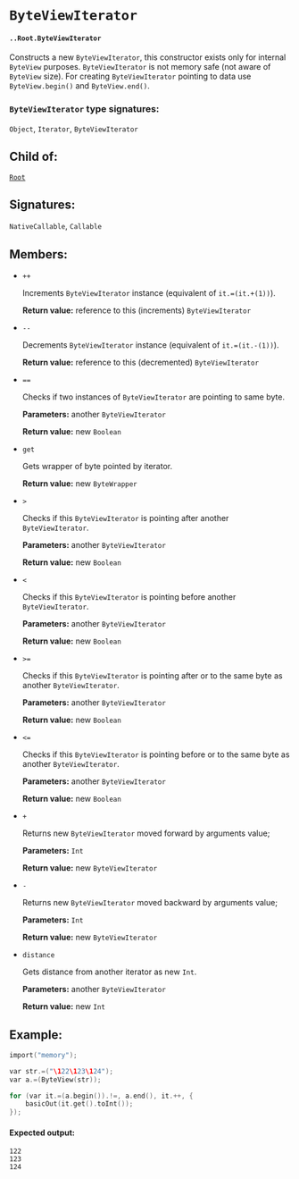 # `ByteViewIterator`

#### `..Root.ByteViewIterator`

Constructs a new `ByteViewIterator`, this constructor exists only for internal `ByteView` purposes. `ByteViewIterator` is not memory safe (not aware of `ByteView` size). For creating `ByteViewIterator` pointing to data use `ByteView.begin()` and `ByteView.end()`.

### `ByteViewIterator` type signatures:

`Object`, `Iterator`, `ByteViewIterator` 

## Child of:

[`Root`](docs..Root.md)

## Signatures:

`NativeCallable`, `Callable`

## Members:

- `++` 
  
  Increments `ByteViewIterator` instance (equivalent of `it.=(it.+(1))`).

  **Return value:** reference to this (increments) `ByteViewIterator`

- `--`
  
  Decrements `ByteViewIterator` instance (equivalent of `it.=(it.-(1))`).

  **Return value:** reference to this (decremented) `ByteViewIterator`

- `==`
  
  Checks if two instances of `ByteViewIterator` are pointing to same byte.

  **Parameters:** another `ByteViewIterator`

  **Return value:** new `Boolean`

- `get`
  
  Gets wrapper of byte pointed by iterator.

  **Return value:** new `ByteWrapper`

- `>`
  
  Checks if this `ByteViewIterator` is pointing after another `ByteViewIterator`.

  **Parameters:** another `ByteViewIterator`

  **Return value:** new `Boolean`
  
- `<`
  
  Checks if this `ByteViewIterator` is pointing before another `ByteViewIterator`.

  **Parameters:** another `ByteViewIterator`

  **Return value:** new `Boolean`

- `>=`
  
  Checks if this `ByteViewIterator` is pointing after or to the same byte as another `ByteViewIterator`.

  **Parameters:** another `ByteViewIterator`

  **Return value:** new `Boolean`

- `<=`
  
  Checks if this `ByteViewIterator` is pointing before or to the same byte as another `ByteViewIterator`.

  **Parameters:** another `ByteViewIterator`

  **Return value:** new `Boolean`

- `+`
  
  Returns new `ByteViewIterator` moved forward by arguments value;

  **Parameters:** `Int`

  **Return value:** new `ByteViewIterator`

- `-`
  
  Returns new `ByteViewIterator` moved backward by arguments value;
  
  **Parameters:** `Int`

  **Return value:** new `ByteViewIterator`

- `distance`
  
  Gets distance from another iterator as new `Int`.

  **Parameters:** another `ByteViewIterator` 

  **Return value:** new `Int`

## Example:

```c
import("memory");

var str.=("\122\123\124");
var a.=(ByteView(str));

for (var it.=(a.begin()).!=, a.end(), it.++, {
    basicOut(it.get().toInt());
});
```

#### Expected output:

```
122
123
124
```